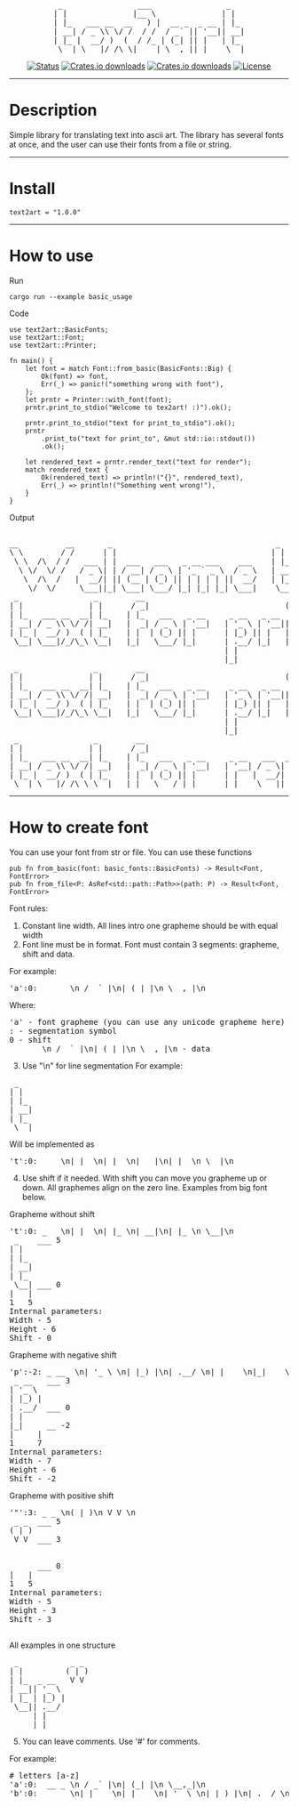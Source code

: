 <div align="center"><pre>
 _                ___                _   
| |              |__ \              | |  
| |_   ___ __  __   ) |  __ _  _ __ | |_ 
| __| / _ \\ \/ /  / /  / _` || '__|| __|
| |_ |  __/ )  (  / /_ | (_| || |   | |_ 
 \__| \___|/_/\_\|____| \__,_||_|    \__|
</pre></div>

<div align="center">

[![Status](https://img.shields.io/github/last-commit/follow39/text2art)](https://github.com/follow39/text2art)
[![Crates.io downloads](https://img.shields.io/crates/d/text2art)](https://crates.io/crates/text2art)
[![Crates.io downloads](https://img.shields.io/docsrs/text2art)](https://docs.rs/text2art/latest/text2art/#)
[![License](https://img.shields.io/badge/license-MIT-blue.svg)](/LICENSE)

</div>

---

<h1>Description</h1>
Simple library for translating text into ascii art. The library has several fonts at once, and the user can use their fonts from a file or string.<br> 

---

<h1>Install</h1>

~~~
text2art = "1.0.0"
~~~

---

<h1>How to use</h1>
Run

~~~
cargo run --example basic_usage
~~~

Code

~~~
use text2art::BasicFonts;
use text2art::Font;
use text2art::Printer;

fn main() {
    let font = match Font::from_basic(BasicFonts::Big) {
        Ok(font) => font,
        Err(_) => panic!("something wrong with font"),
    };
    let prntr = Printer::with_font(font);
    prntr.print_to_stdio("Welcome to tex2art! :)").ok();

    prntr.print_to_stdio("text for print_to_stdio").ok();
    prntr
        .print_to("text for print_to", &mut std::io::stdout())
        .ok();

    let rendered_text = prntr.render_text("text for render");
    match rendered_text {
        Ok(rendered_text) => println!("{}", rendered_text),
        Err(_) => println!("Something went wrong!"),
    }
}
~~~

Output
<pre>
                                                                                                                         __  
__          __       _                                   _              _                ___                _    _       \ \ 
\ \        / /      | |                                 | |            | |              |__ \              | |  | |    _  | |
 \ \  /\  / /   ___ | |  ___   ___   _ __ ___    ___    | |_   ___     | |_   ___ __  __   ) |  __ _  _ __ | |_ | |   (_) | |
  \ \/  \/ /   / _ \| | / __| / _ \ | '_ ` _ \  / _ \   | __| / _ \    | __| / _ \\ \/ /  / /  / _` || '__|| __|| |       | |
   \  /\  /   |  __/| || (__ | (_) || | | | | ||  __/   | |_ | (_) |   | |_ |  __/ )  (  / /_ | (_| || |   | |_ |_|    _  | |
    \/  \/     \___||_| \___| \___/ |_| |_| |_| \___|    \__| \___/     \__| \___|/_/\_\|____| \__,_||_|    \__|(_)   (_)/_/ 
 _                _        __                               _         _            _                        _        _  _        
| |              | |      / _|                             (_)       | |          | |                      | |      | |(_)       
| |_   ___ __  __| |_    | |_   ___   _ __     _ __   _ __  _  _ __  | |_         | |_   ___           ___ | |_   __| | _   ___  
| __| / _ \\ \/ /| __|   |  _| / _ \ | '__|   | '_ \ | '__|| || '_ \ | __|        | __| / _ \         / __|| __| / _` || | / _ \ 
| |_ |  __/ )  ( | |_    | |  | (_) || |      | |_) || |   | || | | || |_  ______ | |_ | (_) | ______ \__ \| |_ | (_| || || (_) |
 \__| \___|/_/\_\ \__|   |_|   \___/ |_|      | .__/ |_|   |_||_| |_| \__||______| \__| \___/ |______||___/ \__| \__,_||_| \___/ 
                                              | |                                                                                
                                              |_|                                                                                
 _                _        __                               _         _            _          
| |              | |      / _|                             (_)       | |          | |         
| |_   ___ __  __| |_    | |_   ___   _ __     _ __   _ __  _  _ __  | |_         | |_   ___  
| __| / _ \\ \/ /| __|   |  _| / _ \ | '__|   | '_ \ | '__|| || '_ \ | __|        | __| / _ \ 
| |_ |  __/ )  ( | |_    | |  | (_) || |      | |_) || |   | || | | || |_  ______ | |_ | (_) |
 \__| \___|/_/\_\ \__|   |_|   \___/ |_|      | .__/ |_|   |_||_| |_| \__||______| \__| \___/ 
                                              | |                                             
                                              |_|                                             
 _                _        __                                         _             
| |              | |      / _|                                       | |            
| |_   ___ __  __| |_    | |_   ___   _ __     _ __   ___  _ __    __| |  ___  _ __ 
| __| / _ \\ \/ /| __|   |  _| / _ \ | '__|   | '__| / _ \| '_ \  / _` | / _ \| '__|
| |_ |  __/ )  ( | |_    | |  | (_) || |      | |   |  __/| | | || (_| ||  __/| |   
 \__| \___|/_/\_\ \__|   |_|   \___/ |_|      |_|    \___||_| |_| \__,_| \___||_|   
</pre>

---

<h1>How to create font</h1>

You can use your font from str or file. You can use these functions

~~~
pub fn from_basic(font: basic_fonts::BasicFonts) -> Result<Font, FontError>
pub fn from_file<P: AsRef<std::path::Path>>(path: P) -> Result<Font, FontError>
~~~

Font rules:
1. Constant line width. All lines intro one grapheme should be with equal width
2. Font line must be in format. Font must contain 3 segments: grapheme, shift and data.

For example:
<pre>
'a':0:  __ _ \n / _` |\n| (_| |\n \__,_|\n
</pre>
Where:
<pre>
'a' - font grapheme (you can use any unicode grapheme here)
: - segmentation symbol
0 - shift
  __ _ \n / _` |\n| (_| |\n \__,_|\n - data
</pre>
3. Use "\n" for line segmentation
For example:
<pre>
 _   
| |  
| |_ 
| __|
| |_ 
 \__|
</pre>
Will be implemented as
<pre>
't':0: _   \n| |  \n| |_ \n| __|\n| |_ \n \__|\n
</pre>
4. Use shift if it needed. With shift you can move you grapheme up or down. All graphemes align on the zero line.
Examples from big font below.

Grapheme without shift
<pre>
't':0: _   \n| |  \n| |_ \n| __|\n| |_ \n \__|\n
 _    ___ 5
| |  
| |_  
| __|
| |_ 
 \__| ___ 0
|   |
1   5
Internal parameters:
Width - 5
Height - 6
Shift - 0
</pre>
Grapheme with negative shift
<pre>
'p':-2: _ __  \n| '_ \ \n| |_) |\n| .__/ \n| |    \n|_|    \n
 _ __   ___ 3
| '_ \ 
| |_) |
| .__/  ___ 0
| |    
|_|     __ -2
|     |
1     7
Internal parameters:
Width - 7
Height - 6
Shift - -2
</pre>
Grapheme with positive shift
<pre>
'"':3: _ _ \n( | )\n V V \n
 _ _  ___ 5
( | )
 V V  ___ 3
 
 
      ___ 0
|   |
1   5
Internal parameters:
Width - 5
Height - 3
Shift - 3
 </pre>
All examples in one structure
<pre>
 _           _ _ 
| |         ( | )
| |_  _ __   V V 
| __|| '_ \ 
| |_ | |_) |
 \__|| .__/       
     | |    
     |_|     
</pre>
5. You can leave comments. Use '#' for comments.

For example:
<pre>
# letters [a-z]
'a':0:  __ _ \n / _` |\n| (_| |\n \__,_|\n
'b':0: _     \n| |    \n| |__  \n| '_ \ \n| |_) |\n|_.__/ \n
</pre>

